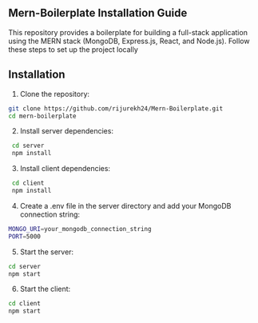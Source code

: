 ## Mern-Boilerplate Installation Guide
  This repository provides a boilerplate for building a full-stack application using the MERN stack (MongoDB, Express.js, React, and Node.js). Follow these steps to set up the project locally

## Installation

   1. Clone the repository:

   ```bash
   git clone https://github.com/rijurekh24/Mern-Boilerplate.git
   cd mern-boilerplate
   ```
   2. Install server dependencies:

   ```bash
    cd server
    npm install
   ```

  3. Install client dependencies:

   ```bash
    cd client
    npm install
   ```

  4. Create a .env file in the server directory and add your MongoDB connection string:

   ```bash
   MONGO_URI=your_mongodb_connection_string
   PORT=5000
   ```

  5. Start the server:

   ```bash
   cd server
   npm start
   ```

  6. Start the client:

   ```bash
   cd client
   npm start
   ```
 
